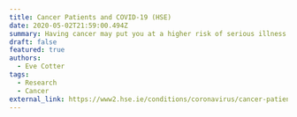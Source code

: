 ```yaml
---
title: Cancer Patients and COVID-19 (HSE)
date: 2020-05-02T21:59:00.494Z
summary: Having cancer may put you at a higher risk of serious illness if you get COVID-19 (coronavirus). Some cancer treatments can cause a weak immune system. You need to take extra care to protect yourself.
draft: false
featured: true
authors:
  - Eve Cotter 
tags:
  - Research
  - Cancer
external_link: https://www2.hse.ie/conditions/coronavirus/cancer-patients.html
---
```

